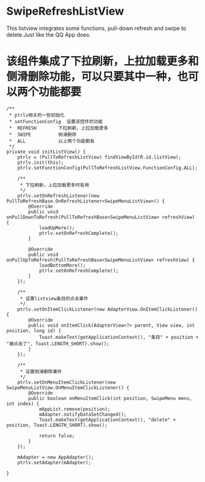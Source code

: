 # SwipeRefreshListView
This listview integrates some functions, pull-down refresh and swipe to delete.Just like the QQ App does.

# 该组件集成了下拉刷新，上拉加载更多和侧滑删除功能，可以只要其中一种，也可以两个功能都要

    /**
     * ptrlv相关的一些初始化
     * setFunctionConfig  设置该控件的功能
     *  REFRESH        下拉刷新，上拉加载更多
     *  SWIPE          侧滑删除
     *  ALL            以上两个功能都有
     */
    private void initListView() {
        ptrlv = (PullToRefreshListView) findViewById(R.id.listView);
        ptrlv.init(this);
        ptrlv.setFunctionConfig(PullToRefreshListView.FunctionConfig.ALL);

        /**
         * 下拉刷新，上拉加载更多时有用
         */
        ptrlv.setOnRefreshListener(new PullToRefreshBase.OnRefreshListener<SwipeMenuListView>() {
            @Override
            public void onPullDownToRefresh(PullToRefreshBase<SwipeMenuListView> refreshView) {
                loadUpMore();
                ptrlv.setOnRefreshComplete();
            }

            @Override
            public void onPullUpToRefresh(PullToRefreshBase<SwipeMenuListView> refreshView) {
                loadBottomMore();
                ptrlv.setOnRefreshComplete();
            }
        });

        /**
         * 设置listview条目的点击事件
         */
        ptrlv.setOnItemClickListener(new AdapterView.OnItemClickListener() {
            @Override
            public void onItemClick(AdapterView<?> parent, View view, int position, long id) {
                Toast.makeText(getApplicationContext(), "条目" + position + "被点击了", Toast.LENGTH_SHORT).show();
            }
        });

        /**
         * 设置侧滑删除事件
         */
        ptrlv.setOnMenuItemClickListener(new SwipeMenuListView.OnMenuItemClickListener() {
            @Override
            public boolean onMenuItemClick(int position, SwipeMenu menu, int index) {
                mAppList.remove(position);
                mAdapter.notifyDataSetChanged();
                Toast.makeText(getApplicationContext(), "delete" + position, Toast.LENGTH_SHORT).show();

                return false;
            }
        });

        mAdapter = new AppAdapter();
        ptrlv.setAdapter(mAdapter);

    }
